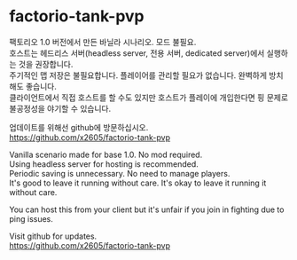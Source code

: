 # factorio-tank-pvp

팩토리오 1.0 버전에서 만든 바닐라 시나리오. 모드 불필요.  
호스트는 헤드리스 서버(headless server, 전용 서버, dedicated server)에서 실행하는 것을 권장합니다.  
주기적인 맵 저장은 불필요합니다. 플레이어를 관리할 필요가 없습니다. 완벽하게 방치해도 좋습니다.  
클라이언트에서 직접 호스트를 할 수도 있지만 호스트가 플레이에 개입한다면 핑 문제로 불공정성을 야기할 수 있습니다.  

업데이트를 위해선 github에 방문하십시오.  
https://github.com/x2605/factorio-tank-pvp

Vanilla scenario made for base 1.0. No mod required.  
Using headless server for hosting is recommended.  
Periodic saving is unnecessary. No need to manage players.  
It's good to leave it running without care. It's okay to leave it running it without care.  

You can host this from your client but it's unfair if you join in fighting due to ping issues.  

Visit github for updates.  
https://github.com/x2605/factorio-tank-pvp
